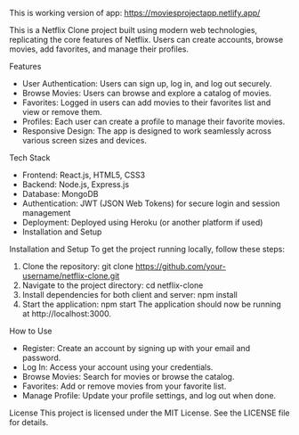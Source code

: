 This is working version of app: https://moviesprojectapp.netlify.app/

This is a Netflix Clone project built using modern web technologies, replicating the core features of Netflix. Users can create accounts, browse movies, add favorites, and manage their profiles.

Features
- User Authentication: Users can sign up, log in, and log out securely.
- Browse Movies: Users can browse and explore a catalog of movies.
- Favorites: Logged in users can add movies to their favorites list and view or remove them.
- Profiles: Each user can create a profile to manage their favorite movies.
- Responsive Design: The app is designed to work seamlessly across various screen sizes and devices.

Tech Stack
- Frontend: React.js, HTML5, CSS3
- Backend: Node.js, Express.js
- Database: MongoDB
- Authentication: JWT (JSON Web Tokens) for secure login and session management
- Deployment: Deployed using Heroku (or another platform if used)
- Installation and Setup

Installation and Setup
To get the project running locally, follow these steps:

1. Clone the repository: git clone https://github.com/your-username/netflix-clone.git
2. Navigate to the project directory: cd netflix-clone
3. Install dependencies for both client and server: npm install
4. Start the application: npm start
The application should now be running at http://localhost:3000.

How to Use
- Register: Create an account by signing up with your email and password.
- Log In: Access your account using your credentials.
- Browse Movies: Search for movies or browse the catalog.
- Favorites: Add or remove movies from your favorite list.
- Manage Profile: Update your profile settings, and log out when done.

License
This project is licensed under the MIT License. See the LICENSE file for details.



   



